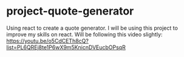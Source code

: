 # project-quote-generator

Using react to create a quote generator. I will be using this project to improve my skills on react. 
Will be following this video slightly: https://youtu.be/o5CdCETh8cQ?list=PL6QREj8te1P6wX9m5KnicnDVEucbOPsqR

